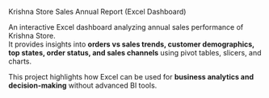 Krishna Store Sales Annual Report (Excel Dashboard)

An interactive Excel dashboard analyzing annual sales performance of Krishna Store.  
It provides insights into **orders vs sales trends, customer demographics, top states, order status, and sales channels** using pivot tables, slicers, and charts.  

This project highlights how Excel can be used for **business analytics and decision-making** without advanced BI tools.  
